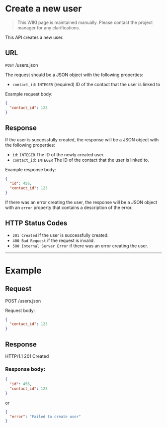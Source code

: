 # Create a new user

> This WIKI page is maintained manually. Please contact the project manager for any clarifications.

This API creates a new user.

## URL

`POST` /users.json

The request should be a JSON object with the following properties:

- `contact_id`: `INTEGER` (required)
  ID of the contact that the user is linked to

Example request body:

```json
{
  "contact_id": 123
}
```

## Response

If the user is successfully created, the response will be a JSON object with the following properties:

- `id`: `INTEGER`
  The ID of the newly created user.
- `contact_id`: `INTEGER`
  The ID of the contact that the user is linked to.

Example response body:

```json
{
  "id": 456,
  "contact_id": 123
}
```

If there was an error creating the user, the response will be a JSON object with an `error` property that contains a description of the error.

## HTTP Status Codes

- `201 Created` if the user is successfully created.
- `400 Bad Request` if the request is invalid.
- `500 Internal Server Error` if there was an error creating the user.

---

# Example

## Request

POST /users.json

Request body:

```json
{
  "contact_id": 123
}
```

## Response

HTTP/1.1 201 Created

### Response body:

```json
{
  "id": 456,
  "contact_id": 123
}
```

or

```json
{
  "error": "Failed to create user"
}
```
